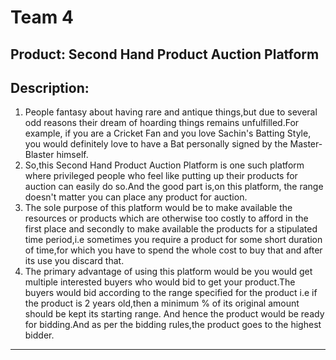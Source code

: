 # Team 4
## Product: Second Hand Product Auction Platform 
## Description:
1.  People fantasy about having rare and antique things,but due to several odd reasons their dream of hoarding things remains unfulfilled.For example, if you are a Cricket Fan and you love Sachin's Batting Style, you would definitely love to have a Bat personally signed by the Master-Blaster himself.
2.  So,this Second Hand Product Auction Platform is one such platform where privileged people who feel like putting up their products for auction can easily do so.And the good part is,on this platform, the range doesn't matter you can place any product for auction.
3.  The sole purpose of this platform would be to make available the resources or products which are otherwise too costly to afford in the first place and secondly to make available the products for a stipulated time period,i.e sometimes you require a product for some short duration of time,for which you have to spend the whole cost to buy that and after its use you discard that. 
4.  The primary advantage of using this platform would be you would get multiple interested buyers who would bid to get your product.The buyers would bid according to the range specified for the product i.e if the product is 2 years old,then a minimum % of its original amount should be kept its starting range. And hence the product would be ready for bidding.And as per the bidding rules,the product goes to the highest bidder.

************************************************
